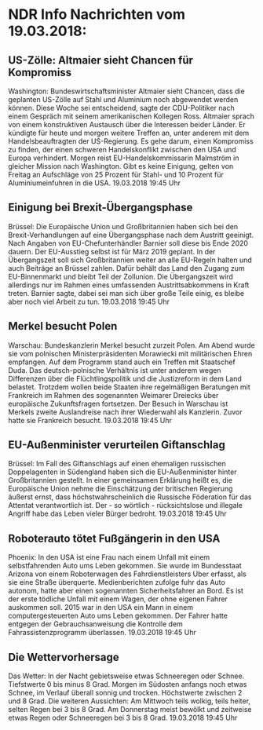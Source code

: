 # NDR Info Nachrichten vom 19.03.2018:


## US-Zölle: Altmaier sieht Chancen für Kompromiss
Washington: Bundeswirtschaftsminister Altmaier sieht Chancen, dass die geplanten US-Zölle auf Stahl und Aluminium noch abgewendet werden können. Diese Woche sei entscheidend, sagte der CDU-Politiker nach einem Gespräch mit seinem amerikanischen Kollegen Ross. Altmaier sprach von einem konstruktiven Austausch über die Interessen beider Länder. Er kündigte für heute und morgen weitere Treffen an, unter anderem mit dem Handelsbeauftragten der US-Regierung. Es gehe darum, einen Kompromiss zu finden, der einen schweren Handelskonflikt zwischen den USA und Europa verhindert. Morgen reist EU-Handelskommissarin Malmström in gleicher Mission nach Washington. Gibt es keine Einigung, gelten von Freitag an Aufschläge von 25 Prozent für Stahl- und 10 Prozent für Aluminiumeinfuhren in die USA. 19.03.2018 19:45 Uhr 

## Einigung bei Brexit-Übergangsphase
Brüssel: Die Europäische Union und Großbritannien haben sich bei den Brexit-Verhandlungen auf eine Übergangsphase nach dem Austritt geeinigt. Nach Angaben von EU-Chefunterhändler Barnier soll diese bis Ende 2020 dauern. Der EU-Ausstieg selbst ist für März 2019 geplant. In der Übergangszeit soll sich Großbritannien weiter an alle EU-Regeln halten und auch Beiträge an Brüssel zahlen. Dafür behält das Land den Zugang zum EU-Binnenmarkt und bleibt Teil der Zollunion. Die Übergangszeit wird allerdings nur im Rahmen eines umfassenden Austrittsabkommens in Kraft treten. Barnier sagte, dabei sei man sich über große Teile einig, es bleibe aber noch viel Arbeit zu tun. 19.03.2018 19:45 Uhr 

## Merkel besucht Polen
Warschau: Bundeskanzlerin Merkel besucht zurzeit Polen. Am Abend wurde sie vom polnischen Ministerpräsidenten Morawiecki mit militärischen Ehren empfangen. Auf dem Programm stand auch ein Treffen mit Staatschef Duda. Das deutsch-polnische Verhältnis ist unter anderem wegen Differenzen über die Flüchtlingspolitik und die Justizreform in dem Land belastet. Trotzdem wollen beide Staaten ihre regelmäßigen Beratungen mit Frankreich im Rahmen des sogenannten Weimarer Dreiecks über europäische Zukunftsfragen fortsetzen. Der Besuch in Warschau ist Merkels zweite Auslandreise nach ihrer Wiederwahl als Kanzlerin. Zuvor hatte sie Frankreich besucht. 19.03.2018 19:45 Uhr 

## EU-Außenminister verurteilen Giftanschlag
Brüssel: Im Fall des Giftanschlags auf einen ehemaligen russischen Doppelagenten in Südengland haben sich die EU-Außenminister hinter Großbritannien gestellt. In einer gemeinsamen Erklärung heißt es, die Europäische Union nehme die Einschätzung der britischen Regierung äußerst ernst, dass höchstwahrscheinlich die Russische Föderation für das Attentat verantwortlich ist. Der - so wörtlich - rücksichtslose und illegale Angriff habe das Leben vieler Bürger bedroht. 19.03.2018 19:45 Uhr 

## Roboterauto tötet Fußgängerin in den USA
Phoenix: In den USA ist eine Frau nach einem Unfall mit einem selbstfahrenden Auto ums Leben gekommen. Sie wurde im Bundesstaat Arizona von einem Roboterwagen des Fahrdienstleisters Uber erfasst, als sie eine Straße überquerte. Medienberichten zufolge fuhr das Auto autonom, hatte aber einen sogenannten Sicherheitsfahrer an Bord. Es ist der erste tödliche Unfall mit einem Wagen, der ohne eigenen Fahrer auskommen soll. 2015 war in den USA ein Mann in einem computergesteuerten Auto ums Leben gekommen. Der Fahrer hatte entgegen der Gebrauchsanweisung die Kontrolle dem Fahrassistenzprogramm überlassen. 19.03.2018 19:45 Uhr 

## Die Wettervorhersage
Das Wetter: In der Nacht gebietsweise etwas Schneeregen oder Schnee. Tiefstwerte 0 bis minus 8 Grad. Morgen im Südosten anfangs noch etwas Schnee, im Verlauf überall sonnig und trocken. Höchstwerte zwischen 2 und 8 Grad. Die weiteren Aussichten: Am Mittwoch teils wolkig, teils heiter, selten Regen bei 3 bis 8 Grad. Am Donnerstag meist bewölkt und zeitweise etwas Regen oder Schneeregen bei 3 bis 8 Grad. 19.03.2018 19:45 Uhr 
